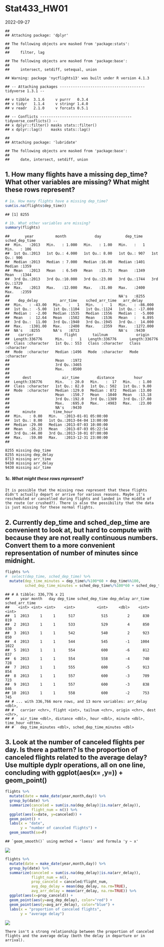 Stat433_HW01
================
2022-09-27

    ## 
    ## Attaching package: 'dplyr'

    ## The following objects are masked from 'package:stats':
    ## 
    ##     filter, lag

    ## The following objects are masked from 'package:base':
    ## 
    ##     intersect, setdiff, setequal, union

    ## Warning: package 'nycflights13' was built under R version 4.1.3

    ## -- Attaching packages --------------------------------------- tidyverse 1.3.1 --

    ## v tibble  3.1.6     v purrr   0.3.4
    ## v tidyr   1.1.4     v stringr 1.4.0
    ## v readr   2.1.0     v forcats 0.5.1

    ## -- Conflicts ------------------------------------------ tidyverse_conflicts() --
    ## x dplyr::filter() masks stats::filter()
    ## x dplyr::lag()    masks stats::lag()

    ## 
    ## Attaching package: 'lubridate'

    ## The following objects are masked from 'package:base':
    ## 
    ##     date, intersect, setdiff, union

## 1. How many flights have a missing dep_time? What other variables are missing? What might these rows represent?

``` r
# 1a. How many flights have a missing dep_time?
sum(is.na(flights$dep_time))
```

    ## [1] 8255

``` r
# 1b. What other variables are missing?
summary(flights)
```

    ##       year          month             day           dep_time    sched_dep_time
    ##  Min.   :2013   Min.   : 1.000   Min.   : 1.00   Min.   :   1   Min.   : 106  
    ##  1st Qu.:2013   1st Qu.: 4.000   1st Qu.: 8.00   1st Qu.: 907   1st Qu.: 906  
    ##  Median :2013   Median : 7.000   Median :16.00   Median :1401   Median :1359  
    ##  Mean   :2013   Mean   : 6.549   Mean   :15.71   Mean   :1349   Mean   :1344  
    ##  3rd Qu.:2013   3rd Qu.:10.000   3rd Qu.:23.00   3rd Qu.:1744   3rd Qu.:1729  
    ##  Max.   :2013   Max.   :12.000   Max.   :31.00   Max.   :2400   Max.   :2359  
    ##                                                  NA's   :8255                 
    ##    dep_delay          arr_time    sched_arr_time   arr_delay       
    ##  Min.   : -43.00   Min.   :   1   Min.   :   1   Min.   : -86.000  
    ##  1st Qu.:  -5.00   1st Qu.:1104   1st Qu.:1124   1st Qu.: -17.000  
    ##  Median :  -2.00   Median :1535   Median :1556   Median :  -5.000  
    ##  Mean   :  12.64   Mean   :1502   Mean   :1536   Mean   :   6.895  
    ##  3rd Qu.:  11.00   3rd Qu.:1940   3rd Qu.:1945   3rd Qu.:  14.000  
    ##  Max.   :1301.00   Max.   :2400   Max.   :2359   Max.   :1272.000  
    ##  NA's   :8255      NA's   :8713                  NA's   :9430      
    ##    carrier              flight       tailnum             origin         
    ##  Length:336776      Min.   :   1   Length:336776      Length:336776     
    ##  Class :character   1st Qu.: 553   Class :character   Class :character  
    ##  Mode  :character   Median :1496   Mode  :character   Mode  :character  
    ##                     Mean   :1972                                        
    ##                     3rd Qu.:3465                                        
    ##                     Max.   :8500                                        
    ##                                                                         
    ##      dest              air_time        distance         hour      
    ##  Length:336776      Min.   : 20.0   Min.   :  17   Min.   : 1.00  
    ##  Class :character   1st Qu.: 82.0   1st Qu.: 502   1st Qu.: 9.00  
    ##  Mode  :character   Median :129.0   Median : 872   Median :13.00  
    ##                     Mean   :150.7   Mean   :1040   Mean   :13.18  
    ##                     3rd Qu.:192.0   3rd Qu.:1389   3rd Qu.:17.00  
    ##                     Max.   :695.0   Max.   :4983   Max.   :23.00  
    ##                     NA's   :9430                                  
    ##      minute        time_hour                  
    ##  Min.   : 0.00   Min.   :2013-01-01 05:00:00  
    ##  1st Qu.: 8.00   1st Qu.:2013-04-04 13:00:00  
    ##  Median :29.00   Median :2013-07-03 10:00:00  
    ##  Mean   :26.23   Mean   :2013-07-03 05:22:54  
    ##  3rd Qu.:44.00   3rd Qu.:2013-10-01 07:00:00  
    ##  Max.   :59.00   Max.   :2013-12-31 23:00:00  
    ## 

    8255 missing dep_time
    8255 missing dep_delay
    8713 missing arr_time
    9430 missing arr_delay
    9430 missing air_time

##### 1c. What might these rows represent?

    It is possible that the missing rows represent that these flights didn't actually depart or arrive for various reasons. Maybe it's rescheduled or cancelled during flights and landed in the middle of the route (or crushed?). There is also the possibility that the data is just missing for these normal flights. 

## 2. Currently dep_time and sched_dep_time are convenient to look at, but hard to compute with because they are not really continuous numbers. Convert them to a more convenient representation of number of minutes since midnight.

``` r
flights %>%
#  select(dep_time, sched_dep_time) %>%
  mutate(dep_time_minutes = dep_time%/%100*60 + dep_time%%100,
         sched_dep_time_minutes = sched_dep_time%/%100*60 + sched_dep_time%%100)
```

    ## # A tibble: 336,776 x 21
    ##     year month   day dep_time sched_dep_time dep_delay arr_time sched_arr_time
    ##    <int> <int> <int>    <int>          <int>     <dbl>    <int>          <int>
    ##  1  2013     1     1      517            515         2      830            819
    ##  2  2013     1     1      533            529         4      850            830
    ##  3  2013     1     1      542            540         2      923            850
    ##  4  2013     1     1      544            545        -1     1004           1022
    ##  5  2013     1     1      554            600        -6      812            837
    ##  6  2013     1     1      554            558        -4      740            728
    ##  7  2013     1     1      555            600        -5      913            854
    ##  8  2013     1     1      557            600        -3      709            723
    ##  9  2013     1     1      557            600        -3      838            846
    ## 10  2013     1     1      558            600        -2      753            745
    ## # ... with 336,766 more rows, and 13 more variables: arr_delay <dbl>,
    ## #   carrier <chr>, flight <int>, tailnum <chr>, origin <chr>, dest <chr>,
    ## #   air_time <dbl>, distance <dbl>, hour <dbl>, minute <dbl>, time_hour <dttm>,
    ## #   dep_time_minutes <dbl>, sched_dep_time_minutes <dbl>

## 3. Look at the number of canceled flights per day. Is there a pattern? Is the proportion of canceled flights related to the average delay? Use multiple dyplr operations, all on one line, concluding with ggplot(aes(x= ,y=)) + geom_point()

``` r
flights %>%
  mutate(date = make_date(year,month,day)) %>%
  group_by(date) %>%
  summarize(canceled = sum(is.na(dep_delay)|is.na(arr_delay)),
            flight_num = n()) %>%
  ggplot(aes(x=date, y=canceled)) +
  geom_point() +
  labs(x = "date",
       y = "number of canceled flights") +
  geom_smooth(se=F)
```

    ## `geom_smooth()` using method = 'loess' and formula 'y ~ x'

![](README_files/figure-gfm/unnamed-chunk-5-1.png)<!-- -->

``` r
flights %>%
  mutate(date = make_date(year,month,day)) %>%
  group_by(date) %>%
  summarize(canceled = sum(is.na(dep_delay)|is.na(arr_delay)),
            flight_num = n(),
            prop_canceld = canceled/flight_num,
            avg_dep_delay = mean(dep_delay, na.rm=TRUE),
            avg_arr_delay = mean(arr_delay, na.rm=TRUE)) %>%
  ggplot(aes(x=prop_canceld)) +
  geom_point(aes(y=avg_dep_delay), color="red") +
  geom_point(aes(y=avg_arr_delay), color="blue") +
  labs(x = "proportion of canceled flights",
       y = "average delay")
```

![](README_files/figure-gfm/unnamed-chunk-6-1.png)<!-- -->

    There isn't a strong relationship between the proportion of canceled flights and the average delay (both the delay in departure or in arrival). 
